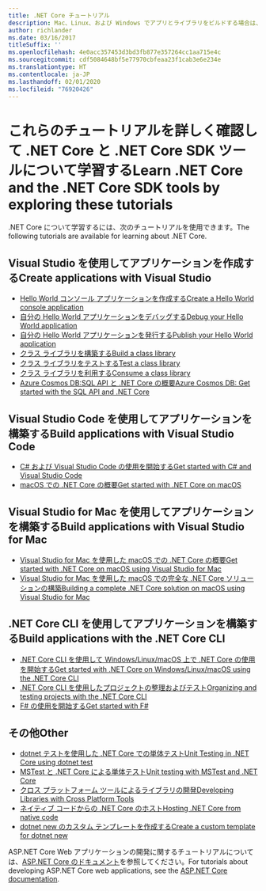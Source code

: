 ```yaml
---
title: .NET Core チュートリアル
description: Mac、Linux、および Windows でアプリとライブラリをビルドする場合は、.NET Core について学習するためのチュートリアルに従ってください。
author: richlander
ms.date: 03/16/2017
titleSuffix: ''
ms.openlocfilehash: 4e0acc357453d3bd3fb877e357264cc1aa715e4c
ms.sourcegitcommit: cdf5084648bf5e77970cbfeaa23f1cab3e6e234e
ms.translationtype: HT
ms.contentlocale: ja-JP
ms.lasthandoff: 02/01/2020
ms.locfileid: "76920426"
---
```

# <a name="learn-net-core-and-the-net-core-sdk-tools-by-exploring-these-tutorials"></a><span data-ttu-id="5035c-103">これらのチュートリアルを詳しく確認して .NET Core と .NET Core SDK ツールについて学習する</span><span class="sxs-lookup"><span data-stu-id="5035c-103">Learn .NET Core and the .NET Core SDK tools by exploring these tutorials</span></span>

<span data-ttu-id="5035c-104">.NET Core について学習するには、次のチュートリアルを使用できます。</span><span class="sxs-lookup"><span data-stu-id="5035c-104">The following tutorials are available for learning about .NET Core.</span></span>

## <a name="create-applications-with-visual-studio"></a><span data-ttu-id="5035c-105">Visual Studio を使用してアプリケーションを作成する</span><span class="sxs-lookup"><span data-stu-id="5035c-105">Create applications with Visual Studio</span></span>

- [<span data-ttu-id="5035c-106">Hello World コンソール アプリケーションを作成する</span><span class="sxs-lookup"><span data-stu-id="5035c-106">Create a Hello World console application</span></span>](with-visual-studio.md)
- [<span data-ttu-id="5035c-107">自分の Hello World アプリケーションをデバッグする</span><span class="sxs-lookup"><span data-stu-id="5035c-107">Debug your Hello World application</span></span>](debugging-with-visual-studio.md)
- [<span data-ttu-id="5035c-108">自分の Hello World アプリケーションを発行する</span><span class="sxs-lookup"><span data-stu-id="5035c-108">Publish your Hello World application</span></span>](publishing-with-visual-studio.md)
- [<span data-ttu-id="5035c-109">クラス ライブラリを構築する</span><span class="sxs-lookup"><span data-stu-id="5035c-109">Build a class library</span></span>](library-with-visual-studio.md)
- [<span data-ttu-id="5035c-110">クラス ライブラリをテストする</span><span class="sxs-lookup"><span data-stu-id="5035c-110">Test a class library</span></span>](testing-library-with-visual-studio.md)
- [<span data-ttu-id="5035c-111">クラス ライブラリを利用する</span><span class="sxs-lookup"><span data-stu-id="5035c-111">Consume a class library</span></span>](consuming-library-with-visual-studio.md)
- [<span data-ttu-id="5035c-112">Azure Cosmos DB:SQL API と .NET Core の概要</span><span class="sxs-lookup"><span data-stu-id="5035c-112">Azure Cosmos DB: Get started with the SQL API and .NET Core</span></span>](/azure/cosmos-db/sql-api-dotnetcore-get-started)

## <a name="build-applications-with-visual-studio-code"></a><span data-ttu-id="5035c-113">Visual Studio Code を使用してアプリケーションを構築する</span><span class="sxs-lookup"><span data-stu-id="5035c-113">Build applications with Visual Studio Code</span></span>

- [<span data-ttu-id="5035c-114">C# および Visual Studio Code の使用を開始する</span><span class="sxs-lookup"><span data-stu-id="5035c-114">Get started with C# and Visual Studio Code</span></span>](with-visual-studio-code.md)
- [<span data-ttu-id="5035c-115">macOS での .NET Core の概要</span><span class="sxs-lookup"><span data-stu-id="5035c-115">Get started with .NET Core on macOS</span></span>](using-on-macos.md)

## <a name="build-applications-with-visual-studio-for-mac"></a><span data-ttu-id="5035c-116">Visual Studio for Mac を使用してアプリケーションを構築する</span><span class="sxs-lookup"><span data-stu-id="5035c-116">Build applications with Visual Studio for Mac</span></span>

- [<span data-ttu-id="5035c-117">Visual Studio for Mac を使用した macOS での .NET Core の概要</span><span class="sxs-lookup"><span data-stu-id="5035c-117">Get started with .NET Core on macOS using Visual Studio for Mac</span></span>](using-on-mac-vs.md)
- [<span data-ttu-id="5035c-118">Visual Studio for Mac を使用した macOS での完全な .NET Core ソリューションの構築</span><span class="sxs-lookup"><span data-stu-id="5035c-118">Building a complete .NET Core solution on macOS using Visual Studio for Mac</span></span>](using-on-mac-vs-full-solution.md)

## <a name="build-applications-with-the-net-core-cli"></a><span data-ttu-id="5035c-119">.NET Core CLI を使用してアプリケーションを構築する</span><span class="sxs-lookup"><span data-stu-id="5035c-119">Build applications with the .NET Core CLI</span></span>

- [<span data-ttu-id="5035c-120">.NET Core CLI を使用して Windows/Linux/macOS 上で .NET Core の使用を開始する</span><span class="sxs-lookup"><span data-stu-id="5035c-120">Get started with .NET Core on Windows/Linux/macOS using the .NET Core CLI</span></span>](cli-create-console-app.md)
- [<span data-ttu-id="5035c-121">.NET Core CLI を使用したプロジェクトの整理およびテスト</span><span class="sxs-lookup"><span data-stu-id="5035c-121">Organizing and testing projects with the .NET Core CLI</span></span>](testing-with-cli.md)
- [<span data-ttu-id="5035c-122">F# の使用を開始する</span><span class="sxs-lookup"><span data-stu-id="5035c-122">Get started with F#</span></span>](../../fsharp/get-started/get-started-command-line.md)

## <a name="other"></a><span data-ttu-id="5035c-123">その他</span><span class="sxs-lookup"><span data-stu-id="5035c-123">Other</span></span>

- [<span data-ttu-id="5035c-124">dotnet テストを使用した .NET Core での単体テスト</span><span class="sxs-lookup"><span data-stu-id="5035c-124">Unit Testing in .NET Core using dotnet test</span></span>](../testing/unit-testing-with-dotnet-test.md)
- [<span data-ttu-id="5035c-125">MSTest と .NET Core による単体テスト</span><span class="sxs-lookup"><span data-stu-id="5035c-125">Unit testing with MSTest and .NET Core</span></span>](../testing/unit-testing-with-mstest.md)
- [<span data-ttu-id="5035c-126">クロス プラットフォーム ツールによるライブラリの開発</span><span class="sxs-lookup"><span data-stu-id="5035c-126">Developing Libraries with Cross Platform Tools</span></span>](libraries.md)
- [<span data-ttu-id="5035c-127">ネイティブ コードからの .NET Core のホスト</span><span class="sxs-lookup"><span data-stu-id="5035c-127">Hosting .NET Core from native code</span></span>](netcore-hosting.md)
- [<span data-ttu-id="5035c-128">dotnet new のカスタム テンプレートを作成する</span><span class="sxs-lookup"><span data-stu-id="5035c-128">Create a custom template for dotnet new</span></span>](cli-templates-create-item-template.md)

<span data-ttu-id="5035c-129">ASP.NET Core Web アプリケーションの開発に関するチュートリアルについては、[ASP.NET Core のドキュメント](/aspnet/core/)を参照してください。</span><span class="sxs-lookup"><span data-stu-id="5035c-129">For tutorials about developing ASP.NET Core web applications, see the [ASP.NET Core documentation](/aspnet/core/).</span></span>
